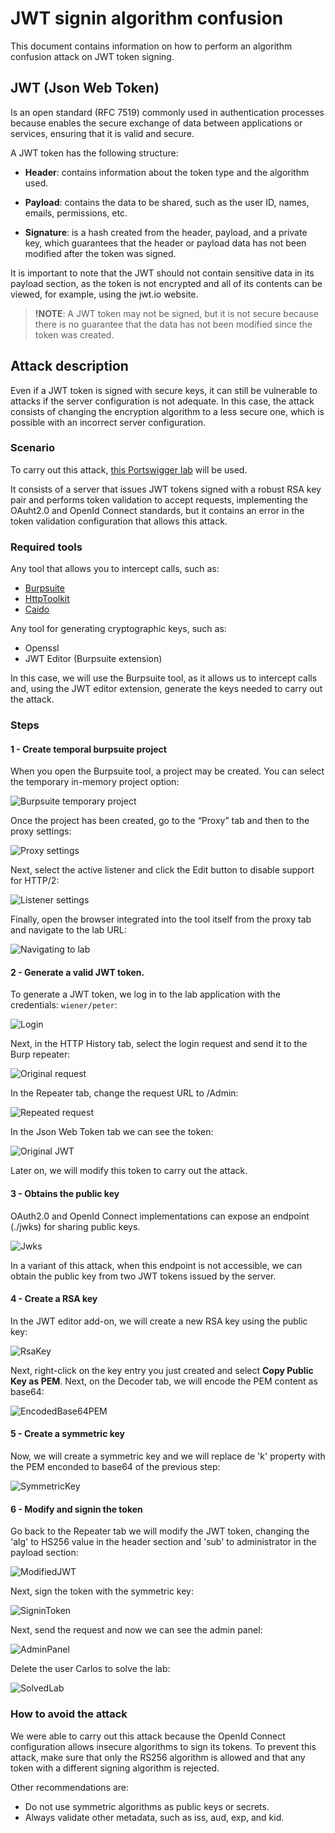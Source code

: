 # JWT signin algorithm confusion
 
This document contains information on how to perform an algorithm confusion attack on JWT token signing.

## JWT (Json Web Token)

Is an open standard (RFC 7519) commonly used in authentication processes because enables the secure exchange of data between applications or services, ensuring that it is valid and secure.

A JWT token has the following structure:

- **Header**: contains information about the token type and the algorithm used.

- **Payload**: contains the data to be shared, such as the user ID, names, emails, permissions, etc.

- **Signature**: is a hash created from the header, payload, and a private key, which guarantees that the header or payload data has not been modified after the token was signed.

It is important to note that the JWT should not contain sensitive data in its payload section, as the token is not encrypted and all of its contents can be viewed, for example, using the jwt.io website.

> **!NOTE**:
> A JWT token may not be signed, but it is not secure because there is no guarantee that the data has not been modified since the token was created.

## Attack description

Even if a JWT token is signed with secure keys, it can still be vulnerable to attacks if the server configuration is not adequate. In this case, the attack consists of changing the encryption algorithm to a less secure one, which is possible with an incorrect server configuration.

### Scenario

To carry out this attack, [this Portswigger lab](https://portswigger.net/web-security/jwt/algorithm-confusion/lab-jwt-authentication-bypass-via-algorithm-confusion) will be used.

It consists of a server that issues JWT tokens signed with a robust RSA key pair and performs token validation to accept requests, implementing the OAuht2.0 and OpenId Connect standards, but it contains an error in the token validation configuration that allows this attack.

### Required tools

Any tool that allows you to intercept calls, such as:

- [Burpsuite](https://portswigger.net/burp)
- [HttpToolkit](https://httptoolkit.com/)
- [Caido](https://caido.io/)

Any tool for generating cryptographic keys, such as:
- Openssl
- JWT Editor (Burpsuite extension)

In this case, we will use the Burpsuite tool, as it allows us to intercept calls and, using the JWT editor extension, generate the keys needed to carry out the attack.

### Steps

#### 1 - Create temporal burpsuite project

When you open the Burpsuite tool, a project may be created. You can select the temporary in-memory project option:

![Burpsuite temporary project](./images/BurpsuiteTemporalProject.png)

Once the project has been created, go to the “Proxy” tab and then to the proxy settings:

![Proxy settings](./images/ProxySettings.png)

Next, select the active listener and click the Edit button to disable support for HTTP/2:

![Listener settings](./images/ProxyListenerSettings.png)

Finally, open the browser integrated into the tool itself from the proxy tab and navigate to the lab URL:

![Navigating to lab](./images/NavigatingLab.png)

#### 2 - Generate a valid JWT token.

To generate a JWT token, we log in to the lab application with the credentials: `wiener/peter`:

![Login](./images/Login.png)

Next, in the HTTP History tab, select the login request and send it to the Burp repeater:

![Original request](./images/OriginalRequest.png)

In the Repeater tab, change the request URL to /Admin:

![Repeated request](./images/RepeatedRequest.png)

In the Json Web Token tab we can see the token:

![Original JWT](./images/JWT.png)

Later on, we will modify this token to carry out the attack.

#### 3 - Obtains the public key

OAuth2.0 and OpenId Connect implementations can expose an endpoint (./jwks) for sharing public keys.

![Jwks](./images/Jwks.png)

In a variant of this attack, when this endpoint is not accessible, we can obtain the public key from two JWT tokens issued by the server.

#### 4 - Create a RSA key

In the JWT editor add-on, we will create a new RSA key using the public key:

![RsaKey](./images/NewRsaKey.png)

Next, right-click on the key entry you just created and select **Copy Public Key as PEM**. Next, on the Decoder tab, we will encode the PEM content as base64:

![EncodedBase64PEM](./images/EncodeBase64NewRsaAsPEM.png)

#### 5 - Create a symmetric key

Now, we will create a symmetric key and we will replace de 'k' property with the PEM enconded to base64 of the previous step:

![SymmetricKey](./images/SymmetricKey.png)

#### 6 - Modify and signin the token

Go back to the Repeater tab we will modify the JWT token, changing the 'alg' to HS256 value in the header section and 'sub' to administrator in the payload section:

![ModifiedJWT](./images/ModifiedJWT.png)

Next, sign the token with the symmetric key:

![SigninToken](./images/SigninJWTToken.png)

Next, send the request and now we can see the admin panel:

![AdminPanel](./images/AdminPanel.png)

Delete the user Carlos to solve the lab:

![SolvedLab](./images/SolvedLab.png)


### How to avoid the attack

We were able to carry out this attack because the OpenId Connect configuration allows insecure algorithms to sign its tokens. To prevent this attack, make sure that only the RS256 algorithm is allowed and that any token with a different signing algorithm is rejected.

Other recommendations are:

- Do not use symmetric algorithms as public keys or secrets.
- Always validate other metadata, such as iss, aud, exp, and kid.